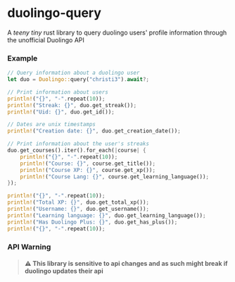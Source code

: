 # duolingo-query
A *teeny tiny* rust library to query duolingo users' profile information through the unofficial Duolingo API

### Example

````rust
// Query information about a duolingo user
let duo = Duolingo::query("christi3").await?;

// Print information about users
println!("{}", "-".repeat(10));
println!("Streak: {}", duo.get_streak());
println!("Uid: {}", duo.get_id());

// Dates are unix timestamps
println!("Creation date: {}", duo.get_creation_date());

// Print information about the user's streaks
duo.get_courses().iter().for_each(|course| {
    println!("{}", "-".repeat(10));
    println!("Course: {}", course.get_title());
    println!("Course XP: {}", course.get_xp());
    println!("Course Lang: {}", course.get_learning_language());
});

println!("{}", "-".repeat(10));
println!("Total XP: {}", duo.get_total_xp());
println!("Username: {}", duo.get_username());
println!("Learning language: {}", duo.get_learning_language());
println!("Has Duolingo Plus: {}", duo.get_has_plus());
println!("{}", "-".repeat(10));
````

### API Warning
> #### ⚠️ This library is sensitive to api changes and as such might break if duolingo updates their api
